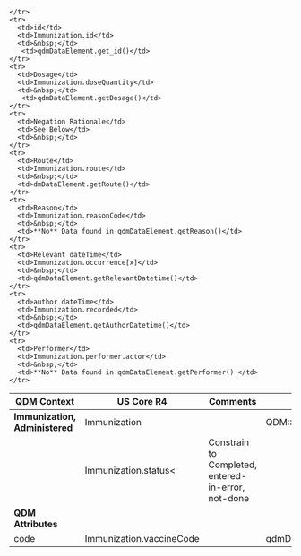 <table class="grid">
  <thead>
    <tr>
      <th><strong>QDM Context</strong></th>
      <th><strong>US Core R4</strong></th>
      <th><strong>Comments</strong></th>
        <th><strong>Conversion</strong></th>
    </tr>
  </thead>
  <tbody>
    <tr>
      <td><strong>Immunization, Administered</strong></td>
      <td>Immunization</td>
      <td>&nbsp;</td>
      <td>QDM::ImmunizationAdministered</td>
    </tr>
    <tr>
      <td>&nbsp;</td>
      <td>Immunization.status<</td>
      <td>Constrain to Completed, entered-in-error, not-done</td>
    </tr>
    <tr>
      <td><strong>QDM Attributes</strong></td>
      <td>&nbsp;</td>
      <td>&nbsp;</td>
    </tr>
    <tr>
      <td>code</td>
      <td>Immunization.vaccineCode</td>
      <td>&nbsp;</td>
        <td>qdmDataElement.getDataElementCodes())</td>
       
    </tr>
    <tr>
      <td>id</td>
      <td>Immunization.id</td>
      <td>&nbsp;</td>
       <td>qdmDataElement.get_id()</td>
    </tr>
    <tr>
      <td>Dosage</td>
      <td>Immunization.doseQuantity</td>
      <td>&nbsp;</td>
       <td>qdmDataElement.getDosage()</td>
    </tr>
    <tr>
      <td>Negation Rationale</td>
      <td>See Below</td>
      <td>&nbsp;</td>
    </tr>
    <tr>
      <td>Route</td>
      <td>Immunization.route</td>
      <td>&nbsp;</td>
      <td>dmDataElement.getRoute()</td>
    </tr>
    <tr>
      <td>Reason</td>
      <td>Immunization.reasonCode</td>
      <td>&nbsp;</td>
      <td>**No** Data found in qdmDataElement.getReason()</td>
    </tr>
    <tr>
      <td>Relevant dateTime</td>
      <td>Immunization.occurrence[x]</td>
      <td>&nbsp;</td>
      <td>qdmDataElement.getRelevantDatetime()</td>
    </tr>
    <tr>
      <td>author dateTime</td>
      <td>Immunization.recorded</td>
      <td>&nbsp;</td>
      <td>qdmDataElement.getAuthorDatetime()</td>
    </tr>
    <tr>
      <td>Performer</td>
      <td>Immunization.performer.actor</td>
      <td>&nbsp;</td>
      <td>**No** Data found in qdmDataElement.getPerformer() </td>
    </tr>
  </tbody>
</table>